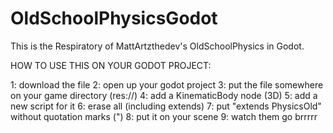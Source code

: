 # OldSchoolPhysicsGodot

This is the Respiratory of MattArtzthedev's OldSchoolPhysics in Godot.

HOW TO USE THIS ON YOUR GODOT PROJECT:

1: download the file
2: open up your godot project
3: put the file somewhere on your game directory (res://)
4: add a KinematicBody node (3D)
5: add a new script for it
6: erase all (including extends)
7: put "extends PhysicsOld" without quotation marks (")
8: put it on your scene
9: watch them go brrrrr

